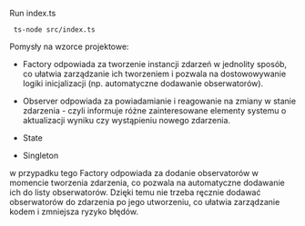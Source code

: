 Run index.ts

```
 ts-node src/index.ts
```

Pomysły na wzorce projektowe:

- Factory odpowiada za tworzenie instancji zdarzeń w jednolity sposób, co ułatwia zarządzanie ich tworzeniem i pozwala na dostowowywanie logiki inicjalizacji (np. automatyczne dodawanie obserwatorów).

- Observer odpowiada za powiadamianie i reagowanie na zmiany w stanie zdarzenia - czyli informuje różne zainteresowane elementy systemu o aktualizacji wyniku czy wystąpieniu nowego zdarzenia.

- State

- Singleton

w przypadku tego Factory odpowiada za dodanie observatorów w momencie tworzenia zdarzenia, co pozwala na automatyczne dodawanie ich do listy obserwatorów. Dzięki temu nie trzeba ręcznie dodawać obserwatorów do zdarzenia po jego utworzeniu, co ułatwia zarządzanie kodem i zmniejsza ryzyko błędów.
